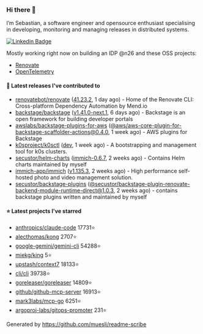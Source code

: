 ### Hi there 👋

I’m Sebastian, a software engineer and opensource enthusiast specialising in developing, monitoring and managing releases in distributed systems.    

[![Linkedin Badge](https://img.shields.io/badge/-LinkedIn-blue?style=flat&logo=Linkedin&logoColor=white&link=https://www.linkedin.com/in/sebastian-poxhofer/)](https://www.linkedin.com/in/sebastian-poxhofer/)

Mostly working right now on building an IDP @n26 and these OSS projects:
- [Renovate](https://github.com/renovatebot/renovate)
- [OpenTelemetry](https://github.com/open-telemetry)



#### 🚀 Latest releases I've contributed to

- [renovatebot/renovate](https://github.com/renovatebot/renovate) ([41.23.2](https://github.com/renovatebot/renovate/releases/tag/41.23.2), 1 day ago) - Home of the Renovate CLI: Cross-platform Dependency Automation by Mend.io
- [backstage/backstage](https://github.com/backstage/backstage) ([v1.41.0-next.1](https://github.com/backstage/backstage/releases/tag/v1.41.0-next.1), 6 days ago) - Backstage is an open framework for building developer portals
- [awslabs/backstage-plugins-for-aws](https://github.com/awslabs/backstage-plugins-for-aws) ([@aws/aws-core-plugin-for-backstage-scaffolder-actions@0.4.0](https://github.com/awslabs/backstage-plugins-for-aws/releases/tag/%40aws/aws-core-plugin-for-backstage-scaffolder-actions%400.4.0), 1 week ago) - AWS plugins for Backstage
- [k0sproject/k0sctl](https://github.com/k0sproject/k0sctl) ([dev](https://github.com/k0sproject/k0sctl/releases/tag/dev), 1 week ago) - A bootstrapping and management tool for k0s clusters.
- [secustor/helm-charts](https://github.com/secustor/helm-charts) ([immich-0.6.7](https://github.com/secustor/helm-charts/releases/tag/immich-0.6.7), 2 weeks ago) - Contains Helm charts maintained by myself
- [immich-app/immich](https://github.com/immich-app/immich) ([v1.135.3](https://github.com/immich-app/immich/releases/tag/v1.135.3), 2 weeks ago) - High performance self-hosted photo and video management solution.
- [secustor/backstage-plugins](https://github.com/secustor/backstage-plugins) ([@secustor/backstage-plugin-renovate-backend-module-runtime-direct@1.0.3](https://github.com/secustor/backstage-plugins/releases/tag/%40secustor/backstage-plugin-renovate-backend-module-runtime-direct%401.0.3), 2 weeks ago) - contains backstage plugins written and maintained by myself

#### ⭐ Latest projects I've starred

- [anthropics/claude-code](https://github.com/anthropics/claude-code) 17731⭐
- [alecthomas/kong](https://github.com/alecthomas/kong) 2707⭐
- [google-gemini/gemini-cli](https://github.com/google-gemini/gemini-cli) 54288⭐
- [miekg/king](https://github.com/miekg/king) 5⭐
- [upstash/context7](https://github.com/upstash/context7) 18133⭐
- [cli/cli](https://github.com/cli/cli) 39738⭐
- [goreleaser/goreleaser](https://github.com/goreleaser/goreleaser) 14809⭐
- [github/github-mcp-server](https://github.com/github/github-mcp-server) 16913⭐
- [mark3labs/mcp-go](https://github.com/mark3labs/mcp-go) 6251⭐
- [argoproj-labs/gitops-promoter](https://github.com/argoproj-labs/gitops-promoter) 231⭐



Generated by https://github.com/muesli/readme-scribe
